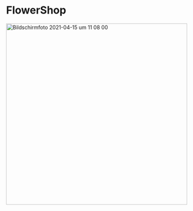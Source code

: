 
# FlowerShop
<img width="492" alt="Bildschirmfoto 2021-04-15 um 11 08 00" src="https://user-images.githubusercontent.com/69234969/114844557-3525cb00-9ddb-11eb-8433-9c23e040ef39.png">
